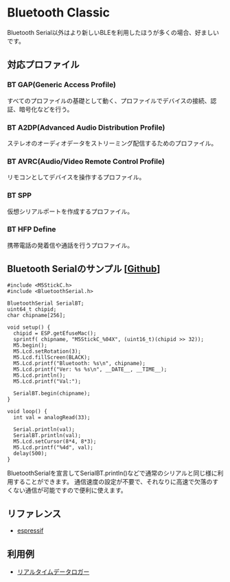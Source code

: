# Bluetooth Classic

Bluetooth Serial以外はより新しいBLEを利用したほうが多くの場合、好ましいです。

## 対応プロファイル

### BT GAP(Generic Access Profile)

すべてのプロファイルの基礎として動く、プロファイルでデバイスの接続、認証、暗号化などを行う。

### BT A2DP(Advanced Audio Distribution Profile)

ステレオのオーディオデータをストリーミング配信するためのプロファイル。

### BT AVRC(Audio/Video Remote Control Profile)

リモコンとしてデバイスを操作するプロファイル。

### BT SPP

仮想シリアルポートを作成するプロファイル。

### BT HFP Define

携帯電話の発着信や通話を行うプロファイル。

## Bluetooth Serialのサンプル [[Github](https://github.com/tanakamasayuki/M5StickC-examples/blob/master/BluetoothSerial/BluetoothSerial.ino)]
```
#include <M5StickC.h>
#include <BluetoothSerial.h>

BluetoothSerial SerialBT;
uint64_t chipid;
char chipname[256];

void setup() {
  chipid = ESP.getEfuseMac();
  sprintf( chipname, "M5StickC_%04X", (uint16_t)(chipid >> 32));
  M5.begin();
  M5.Lcd.setRotation(3);
  M5.Lcd.fillScreen(BLACK);
  M5.Lcd.printf("Bluetooth: %s\n", chipname);
  M5.Lcd.printf("Ver: %s %s\n", __DATE__, __TIME__);
  M5.Lcd.println();
  M5.Lcd.printf("Val:");

  SerialBT.begin(chipname);
}

void loop() {
  int val = analogRead(33);

  Serial.println(val);
  SerialBT.println(val);
  M5.Lcd.setCursor(8*4, 8*3);
  M5.Lcd.printf("%4d", val);
  delay(500);
}
```

BluetoothSerialを宣言してSerialBT.println()などで通常のシリアルと同じ様に利用することができます。
通信速度の設定が不要で、それなりに高速で欠落のすくない通信が可能ですので便利に使えます。

## リファレンス
- [espressif](https://docs.espressif.com/projects/esp-idf/en/latest/api-reference/bluetooth/classic_bt.html)

## 利用例

- [リアルタイムデータロガー](../../UseCase/DataLogRealtime/)
